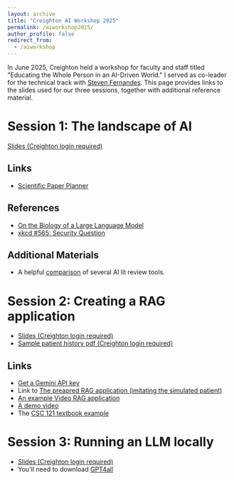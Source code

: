 ```yaml
---
layout: archive
title: "Creighton AI Workshop 2025"
permalink: /aiworkshop2025/
author_profile: false
redirect_from:
  - /aiworkshop
---
```


In June 2025, Creighton held a workshop for faculty and staff titled "Educating the Whole Person in an AI-Driven World."
I served as co-leader for the technical track with [Steven Fernandes](https://steven-fernandes.com/). This page provides links to the slides used for our three sessions, together with additional reference material.

# Session 1: The landscape of AI

[Slides (Creighton login required)](https://creightonuniv-my.sharepoint.com/:p:/g/personal/abk36556_creighton_edu/ET9pWFTtI6JEu0-DdWcURMQB8P35TjTLVb4zzWJT35tOdQ?e=XCvm9G)

## Links

 - [Scientific Paper Planner](https://scientific-paper-planner-test.vercel.app/)

## References

 - [On the Biology of a Large Language Model](https://transformer-circuits.pub/2025/attribution-graphs/biology.html)
 - [xkcd #565: Security Question](https://xkcd.com/565/)

## Additional Materials

 - A helpful [comparison](https://sarahconstantin.substack.com/p/ai-deep-research-tools-reviewed) of several AI lit review tools.

# Session 2: Creating a RAG application

 - [Slides (Creighton login required)](https://creightonuniv-my.sharepoint.com/:p:/g/personal/abk36556_creighton_edu/ES3zUpGrmmtIpXUa77yW18sBb-pepnVUgaHi6JXwiHiiZA?e=WeVwlk)
 - [Sample patient history pdf (Creighton login required)](https://creightonuniv-my.sharepoint.com/:b:/g/personal/abk36556_creighton_edu/EdQ-NhfbOhtKqXufE9rRJ9wBF6sWIf7d3qM0wDZuI8RaWg?e=dhE7zu)

## Links

 - [Get a Gemini API key](https://ai.google.dev/gemini-api/docs/api-key)
 - Link to [The preapred RAG application (imitating the simulated patient)](https://huggingface.co/spaces/stevafernandes/RAG)
 - [An example Video RAG application](https://huggingface.co/spaces/stevafernandes/VRAG)
 - [A demo video](https://www.dropbox.com/scl/fi/hem6zbrq92uo7j3ah6ilr/sample_soccer_video.mp4?rlkey=83rx9m2ij2r5kro599h7w8i8z&e=1&st=np2lh8jj&dl=0)
 - The [CSC 121 textbook example](https://huggingface.co/spaces/AI-RESEARCHER-2024/CSC121-Chatbot)



# Session 3: Running an LLM locally

 - [Slides (Creighton login required)](https://creightonuniv-my.sharepoint.com/:p:/g/personal/abk36556_creighton_edu/ES0lLAge85xKslH2nod6QaUB37Sy66zV9WixMvMO8rOEgg?e=MWeyys)
 - You'll need to download [GPT4all](https://www.nomic.ai/gpt4all)
